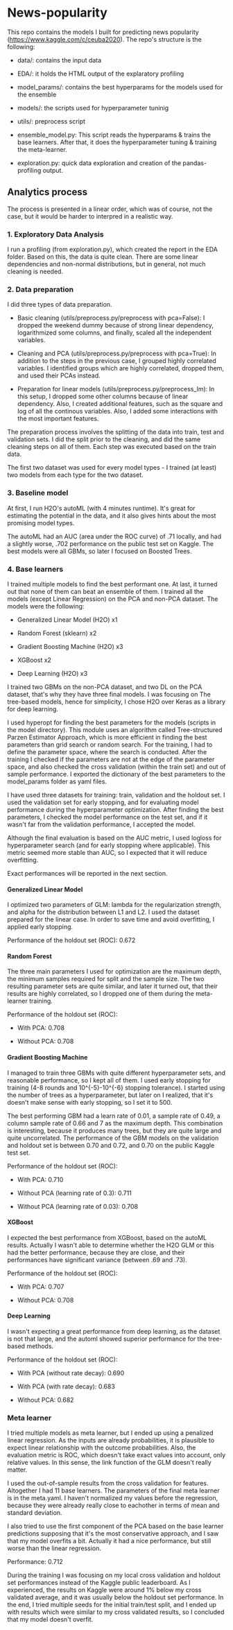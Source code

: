 # News-popularity

This repo contains the models I built for predicting news popularity (https://www.kaggle.com/c/ceuba2020). The repo's structure is the following:

- data/: contains the input data

- EDA/: it holds the HTML output of the explaratory profiling

- model_params/: contains the best hyperparams for the models used for the ensemble

- models/: the scripts used for hyperparameter tuninig

- utils/: preprocess script

- ensemble_model.py: This script reads the hyperparams & trains the base learners. After that, it does the hyperparameter tuning & training the meta-learner.

- exploration.py: quick data exploration and creation of the pandas-profiling output.

## Analytics process

The process is presented in a linear order, which was of course, not the case, but it would be harder to interpred in a realistic way.

### 1. Exploratory Data Analysis

I run a profiling (from exploration.py), which created the report in the EDA folder. Based on this, the data is quite clean. There are some linear dependencies and non-normal distributions, but in general, not much cleaning is needed.

### 2. Data preparation

I did three types of data preparation. 

- Basic cleaning (utils/preprocess.py/preprocess with pca=False): I dropped the weekend dummy because of strong linear dependency, logarithmized some columns, and finally, scaled all the independent variables.

- Cleaning and PCA (utils/preprocess.py/preprocess with pca=True): In addition to the steps in the previous case, I grouped highly correlated variables. I identified groups which are highly correlated, dropped them, and used their PCAs instead.

- Preparation for linear models (utils/preprocess.py/preprocess_lm): In this setup, I dropped some other columns because of linear dependency. Also, I created additional features, such as the square and log of all the continous variables. Also, I added some interactions with the most important features.

The preparation process involves the splitting of the data into train, test and validation sets. I did the split prior to the cleaning, and did the same cleaning steps on all of them. Each step was executed based on the train data.

The first two dataset was used for every model types - I trained (at least) two models from each type for the two dataset.

### 3. Baseline model

At first, I run H2O's autoML (with 4 minutes runtime). It's great for estimating the potential in the data, and it also gives hints about the most promising model types.

The autoML had an AUC (area under the ROC curve) of .71 locally, and had a slightly worse, .702 performance on the public test set on Kaggle. The best models were all GBMs, so later I focused on Boosted Trees.

### 4. Base learners

I trained multiple models to find the best performant one. At last, it turned out that none of them can beat an ensemble of them. I trained all the models (except Linear Regression) on the PCA and non-PCA dataset. The models were the following:

- Generalized Linear Model (H2O) x1

- Random Forest (sklearn) x2

- Gradient Boosting Machine (H2O) x3

- XGBoost x2

- Deep Learning (H2O) x3

I trained two GBMs on the non-PCA dataset, and two DL on the PCA dataset, that's why they have three final models. I was focusing on The tree-based models, hence for simplicity, I chose H2O over Keras as a library for deep learning.

I used hyperopt for finding the best parameters for the models (scripts in the model directory). This module uses an algorithm called Tree-structured Parzen Estimator Approach, which is more efficient in finding the best parameters than grid search or random search. For the training, I had to define the parameter space, where the search is conducted. After the training I checked if the parameters are not at the edge of the parameter space, and also checked the cross validation (within the train set) and out of sample performance. I exported the dictionary of the best parameters to the model_params folder as yaml files.

I have used three datasets for training: train, validation and the holdout set. I used the validation set for early stopping, and for evaluating model performance during the hyperparameter optimization. After finding the best parameters, I checked the model performance on the test set, and if it wasn't far from the validation performance, I accepted the model.

Although the final evaluation is based on the AUC metric, I used logloss for hyperparameter search (and for early stopping where applicable). This metric seemed more stable than AUC, so I expected that it will reduce overfitting.

Exact performances will be reported in the next section.

#### Generalized Linear Model

I optimized two parameters of GLM: lambda for the regularization strength, and alpha for the distribution between L1 and L2. I used the dataset prepared for the linear case. In order to save time and avoid overfitting, I applied early stopping.

Performance of the holdout set (ROC): 0.672

#### Random Forest

The three main parameters I used for optimization are the maximum depth, the minimum samples required for split and the sample size. The two resulting parameter sets are quite similar, and later it turned out, that their results are highly correlated, so I dropped one of them during the meta-learner training.

Performance of the holdout set (ROC):

- With PCA: 0.708

- Without PCA: 0.708

#### Gradient Boosting Machine

I managed to train three GBMs with quite different hyperparameter sets, and reasonable performance, so I kept all of them. I used early stopping for training (4-8 rounds and 10^{-5}-10^{-6} stopping tolerance). I started using the number of trees as a hyperparameter, but later on I realized, that it's doesn't make sense with early stopping, so I set it to 500.

The best performing GBM had a learn rate of 0.01, a sample rate of 0.49, a column sample rate of 0.66 and 7 as the maximum depth. This combination is interesting, because it produces many trees, but they are quite large and quite uncorrelated. The performance of the GBM models on the validation and holdout set is between 0.70 and 0.72, and 0.70 on the public Kaggle test set.

Performance of the holdout set (ROC):

- With PCA: 0.710

- Without PCA (learning rate of 0.3): 0.711

- Without PCA (learning rate of 0.03): 0.708

#### XGBoost

I expected the best performance from XGBoost, based on the autoML results. Actually I wasn't able to determine whether the H2O GLM or this had the better performance, because they are close, and their performances have significant variance (between .69 and .73).

Performance of the holdout set (ROC):

- With PCA: 0.707

- Without PCA: 0.708

#### Deep Learning

I wasn't expecting a great performance from deep learning, as the dataset is not that large, and the automl showed superior performance for the tree-based methods.

Performance of the holdout set (ROC):

- With PCA (without rate decay): 0.690

- With PCA (with rate decay): 0.683

- Without PCA: 0.682

### Meta learner

I tried multiple models as meta learner, but I ended up using a penalized linear regression. As the inputs are already probabilities, it is plausible to expect linear relationship with the outcome probabilities. Also, the evaluation metric is ROC, which doesn't take exact values into account, only relative values. In this sense, the link function of the GLM doesn't really matter.

I used the out-of-sample results from the cross validation for features. Altogether I had 11 base learners. The parameters of the final meta learner is in the meta.yaml. I haven't normalized my values before the regression, because they were already really close to eachother in terms of mean and standard deviation.

I also tried to use the first component of the PCA based on the base learner predictions supposing that it's the most conservative approach, and I saw that my model overfits a bit. Actually it had a nice performance, but still worse than the linear regression.

Performance: 0.712

During the training I was focusing on my local cross validation and holdout set performances instead of the Kaggle public leaderboard. As I experienced, the results on Kaggle were around 1% below my cross validated average, and it was usually below the holdout set performance. In the end, I tried multiple seeds for the initial train/test split, and I ended up with results which were similar to my cross validated results, so I concluded that my model doesn't overfit.
